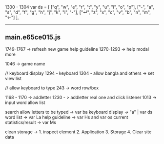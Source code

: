 1300 - 1304
    var ds = [
            ["q", "w", "e", "r", "t", "y", "u", "i", "o", "p"],
            ["-", "a", "s", "d", "f", "g", "h", "j", "k", "l", "-"],
            ["↵", "z", "x", "c", "v", "b", "n", "m", "←"]
        ],

------------------
main.e65ce015.js 
------------------
1749-1767 -> refresh new game help guideline
1270-1293 -> help modal more

1046 -> game name


// keyboard display
1294 - keyboard
1304 - allow bangla and others -> set view list

// allow keyboard to type
243 -> word row/box 


1168 - 1170 -> addletter
1230 - > addletter real one and click listener
1013 -> input word allow list


search 
allow letters to be typed -> var ba 
keyboard display -> "a" | var ds
word list -> var La
help guideline -> var Hs and var os
current statistics/result -> var Ms

clean storage -> 
    1. inspect element
    2. Application
    3. Storage 
    4. Clear site data